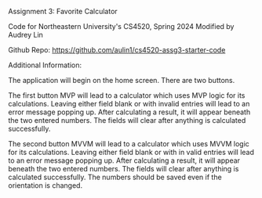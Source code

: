 Assignment 3: Favorite Calculator

Code for Northeastern University's CS4520, Spring 2024
Modified by Audrey Lin

Github Repo: https://github.com/aulin1/cs4520-assg3-starter-code

Additional Information:

The application will begin on the home screen. There are two buttons.

The first button MVP will lead to a calculator which uses MVP logic for its calculations. Leaving either field blank or with invalid entries will lead to an error message popping up. 
After calculating a result, it will appear beneath the two entered numbers. The fields will clear after anything is calculated successfully.

The second button MVVM will lead to a calculator which uses MVVM logic for its calculations. Leaving either field blank or with in valid entries will lead to an error message popping up.
After calculating a result, it will appear beneath the two entered numbers. The fields will clear after anything is calculated successfully. 
The numbers should be saved even if the orientation is changed.